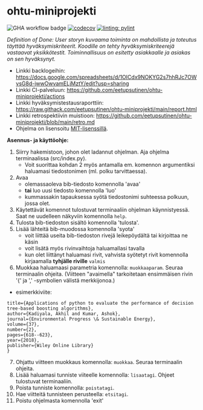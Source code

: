 # ohtu-miniprojekti
![GHA workflow badge](https://github.com/eetupsutinen/ohtu-miniprojekti/workflows/CI/badge.svg)
[![codecov](https://codecov.io/gh/eetupsutinen/ohtu-miniprojekti/graph/badge.svg?token=2A06H0INDB)](https://codecov.io/gh/eetupsutinen/ohtu-miniprojekti)
[![linting: pylint](https://img.shields.io/badge/linting-pylint-yellowgreen)](https://github.com/pylint-dev/pylint)

*Definition of Done: User storyn kuvaama toiminta on mahdollista ja toteutus täyttää hyväksymiskriteerit. Koodille on tehty hyväksymiskriteerejä vastaavat 
yksikkötestit. Toiminnallisuus on esitetty asiakkaalle ja asiakas on sen hyväksynyt.*
  
- Linkki backlogeihin: https://docs.google.com/spreadsheets/d/1OICdx9NOKYG2s7hhRJc7OWvsG8d-jwwOwvamELjMztY/edit?usp=sharing
- Linkki CI-palveluun: https://github.com/eetupsutinen/ohtu-miniprojekti/actions
- Linkki hyväksymistestausraporttiin: https://raw.githack.com/eetupsutinen/ohtu-miniprojekti/main/report.html
- Linkki retrospektiivin muistioon: https://github.com/eetupsutinen/ohtu-miniprojekti/blob/main/retro.md
- Ohjelma on lisensoitu [MIT-lisenssillä](https://raw.githubusercontent.com/eetupsutinen/ohtu-miniprojekti/refs/heads/main/LICENSE).

**Asennus- ja käyttöohje:**

1. Siirry hakemistoon, johon olet ladannut ohjelman. Aja ohjelma terminaalissa (src/index.py).
   - Voit suorittaa kohdan 2 myös antamalla em. komennon argumentiksi haluamasi tiedostonimen (ml. polku tarvittaessa).
2. Avaa
   - olemassaoleva bib-tiedosto komennolla 'avaa' 
   - **tai** luo uusi tiedosto komennolla 'luo'
   - kummassakin tapauksessa syötä tiedostonimi suhteessa polkuun, jossa olet.
3. Käytettävät komennot tulostuvat terminaaliin ohjelman käynnistyessä. Saat ne uudelleen näkyviin komennolla ```help```.
4. Tulosta bib-tiedoston sisältö komennolla 'tulosta'.
5. Lisää lähteitä bib-muodossa komennolla 'syota'
   - voit liittää useita bib-tiedoston rivejä leikepöydältä tai kirjoittaa ne käsin
   - voit lisätä myös rivinvaihtoja haluamallasi tavalla
   - kun olet liittänyt haluamasi rivit, vahvista syötetyt rivit komennolla kirjaamalla **tyhjälle riville** ```valmis```
6. Muokkaa haluamaasi parametria komennolla: ```muokkaaparam```. Seuraa terminaalin ohjeita. (Viitteen "avaimella" tarkoitetaan ensimmäisen rivin '{' ja ',' -symbolien välistä merkkijonoa.)
- esimerkkiviite:
```@article{kadiyala2018applications,
title={Applications of python to evaluate the performance of decision tree-based boosting algorithms},
author={Kadiyala, Akhil and Kumar, Ashok},
journal={Environmental Progress \& Sustainable Energy},
volume={37},
number={2},
pages={618--623},
year={2018},
publisher={Wiley Online Library}
}
```
7. Ohjattu viitteen muokkaus komennolla: ```muokkaa```. Seuraa terminaalin ohjeita.
8. Lisää haluamasi tunniste viiteelle komennolla: ```lisaatagi```. Ohjeet tulostuvat terminaaliin.
9. Poista tunniste komennolla: ```poistatagi```.
10. Hae viitteitä tunnisteen perusteella: ```etsitagi```.
11. Poistu ohjelmasta komennolla 'exit'
